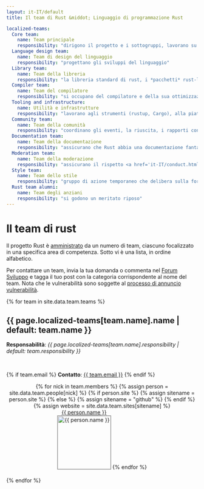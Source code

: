 ```yaml
---
layout: it-IT/default
title: Il team di Rust &middot; Linguaggio di programmazione Rust

localized-teams:
  Core team:
    name: Team principale
    responsibility: "dirigono il progetto e i sottogruppi, lavorano su problematiche condivise"
  Language design team:
    name: Team di design del linguaggio
    responsibility: "progettano gli sviluppi del linguaggio"
  Library team:
    name: Team della libreria
    responsibility: "la libreria standard di rust, i *pacchetti* rust-lang e le convenzioni"
  Compiler team:
    name: Team del compilatore
    responsibility: "si occupano del compilatore e della sua ottimizzazione"
  Tooling and infrastructure:
    name: Utilità e infrastrutture
    responsibility: "lavorano agli strumenti (rustup, Cargo), alla piattaforma di controllo automatico, etc..."
  Community team:
    name: Team della comunità
    responsibility: "coordinano gli eventi, la riuscita, i rapporti con gli utenti commerciali e il materiale didattico"
  Documentation team:
    name: Team della documentazione
    responsibility: "assicurano che Rust abbia una documentazione fantastica"
  Moderation team:
    name: Team della moderazione
    responsibility: "assicurano il rispetto <a href='it-IT/conduct.html'>codice di comportamento</a>"
  Style team:
    name: Team dello stile
    responsibility: "gruppo di azione temporaneo che delibera sulla forma del linguaggio e sullo strumento rustfmt"
  Rust team alumni:
    name: Team degli anziani
    responsibility: "si godono un meritato riposo"
---
```


<style type="text/css">
.headshot {
  border: 1px solid #888;
  width: 140px;
}

.person {
  display: inline-block;
  position: relative;
  margin-bottom: 20px;
}
.lead { font-weight: bold; }
.lead .name::after { content: " (lead)"; }
.details {
  display: none;
  position: absolute;
  bottom: 0;
  left: 0;
  right: 0;
  background: rgba(0, 0, 0, 0.5);
  color: white;
  font-weight: normal;
}
.person:hover .details {
   display: block;
}

.headshots {
  text-align: center;
  margin: 0px auto;
  padding: 0;
  width: 700px;
  max-width: 100%;
  list-style: none;
}
</style>

# Il team di rust

Il progetto Rust è
[amministrato](https://github.com/rust-lang/rfcs/blob/master/text/1068-rust-governance.md)
da un numero di team, ciascuno focalizzato in una specifica area di competenza.
Sotto vi è una lista, in ordine alfabetico.

Per contattare un team, invia la tua domanda o commenta nel [Forum Sviluppo](https://internals.rust-lang.org/)
e tagga il tuo post con la categoria corrispondente al nome del team.
Nota che le vulnerabilità sono soggette al [processo di annuncio vulnerabilità](security.html). 

{% for team in site.data.team.teams %}
<section id="{{ team.name | replace:' ','-' }}">
<h2> {{ page.localized-teams[team.name].name | default: team.name }} </h2>

<strong>Responsabilità</strong>: <em>{{ page.localized-teams[team.name].responsibility | default: team.responsibility }}</em>

<br />

{% if team.email %}
  <strong>Contatto</strong>:
  <a href="mailto:{{ team.email | uri_escape }}">{{ team.email }}</a>
{% endif %}

<ul class="headshots">
{% for nick in team.members %}
  {% assign person = site.data.team.people[nick] %}
  {% if person.site %}
    {% assign sitename = person.site %}
  {% else %}
    {% assign sitename = "github" %}
  {% endif %}
  {% assign website = site.data.team.sites[sitename] %}
  <li class="person {% if team.lead and team.lead == nick %}lead{% endif %}">
  <a href="{{ website.url | replace:'%nick',nick }}">
    <div class="name">{{ person.name }}</div>
    <div class="details">
      <div>irc: {% if person.irc %}{{ person.irc }}{% else %}{{ nick }}{% endif %}</div>
      {% if person.ex-teams %}
      <div>teams: {% for ex-team in person.ex-teams %}{% if forloop.first == false %}, {% endif %}{{ page.localized-ex-teams[ex-team] | default: ex-team }}{% endfor %}</div>
      {% endif %}
    </div>
    <img class="headshot" src="{{ website.avatar | replace:'%nick',nick }}" alt="{{ person.name }}">
  </a>
</li>
{% endfor %}
</ul>
</section>
{% endfor %}
